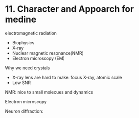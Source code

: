 # 11. Character and Appoarch for medine

electromagnetic radiation
- Biophysics
- X-ray 
- Nuclear magnetic resonance(NMR)
- Electron microscopy (EM)
	
Why we need crystals
- X-ray lens are hard to make: focus X-ray, atomic scale
- Low SNR


NMR: nice to small molecues and dynamics

Electron microscopy

Neuron diffraction: 

